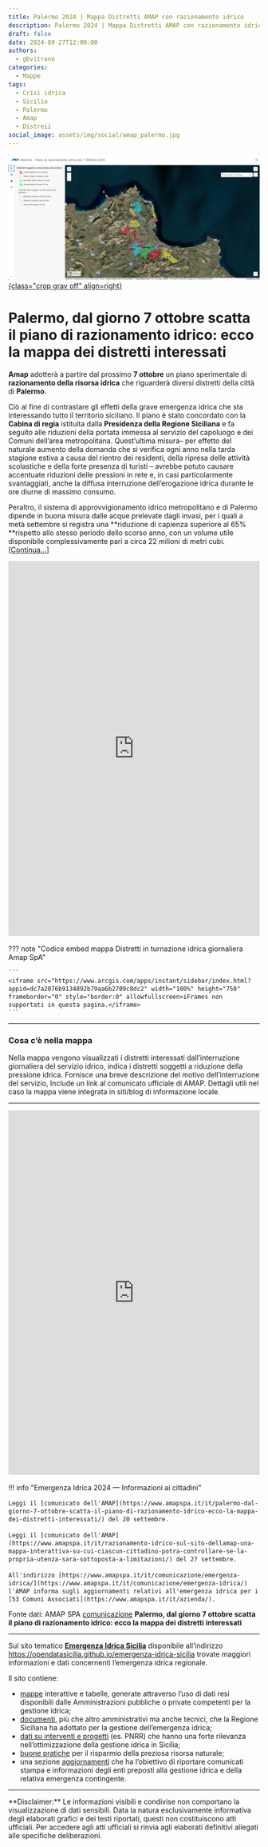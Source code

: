 ```yaml
---
title: Palermo 2024 | Mappa Distretti AMAP con razionamento idrico
description: Palermo 2024 | Mappa Distretti AMAP con razionamento idrico
draft: false
date: 2024-09-27T12:00:00
authors:
  - gbvitrano
categories:
  - Mappe
tags:
  - Crisi idrica
  - Sicilia
  - Palermo
  - Amap
  - Distreii
social_image: assets/img/social/amap_palermo.jpg
---
```

<style>
.md-typeset code { background-color: #fff0;}  
.md-typeset pre>code { background-color: #fff0;}  
</style>
[![Distretti razionamento idrico](amap_palermo.jpg "Mappa Distretti AMAP con razionamento idrico" ){class="crop gray off" align=right}](index.md)

# Palermo, dal giorno 7 ottobre scatta il piano di razionamento idrico: ecco la mappa dei distretti interessati

**Amap** adotterà a partire dal prossimo **7 ottobre** un piano sperimentale di **razionamento della risorsa idrica** che riguarderà diversi distretti della città di **Palermo**.<!-- more -->

Ciò al fine di contrastare gli effetti della grave emergenza idrica che sta interessando tutto il territorio siciliano. Il piano è stato concordato con la **Cabina di regia** istituita dalla **Presidenza della Regione Siciliana** e fa seguito alle riduzioni della portata immessa al servizio del capoluogo e dei Comuni dell’area metropolitana.  Quest’ultima misura– per effetto del naturale aumento della domanda che si verifica ogni anno nella tarda stagione estiva a causa del rientro dei residenti, della ripresa delle attività scolastiche e della forte presenza di turisti – avrebbe potuto causare accentuate riduzioni delle pressioni in rete e, in casi particolarmente svantaggiati, anche la diffusa interruzione dell’erogazione idrica durante le ore diurne di massimo consumo.

Peraltro, il sistema di approvvigionamento idrico metropolitano e di Palermo dipende in buona misura dalle acque prelevate dagli invasi, per i quali a metà settembre si registra una **riduzione di capienza superiore al 65% **rispetto allo stesso periodo dello scorso anno, con un volume utile disponibile complessivamente pari a circa 22 milioni di metri cubi. [[Continua...](https://www.amapspa.it/it/palermo-dal-giorno-7-ottobre-scatta-il-piano-di-razionamento-idrico-ecco-la-mappa-dei-distretti-interessati/)]


<iframe src="https://www.arcgis.com/apps/instant/sidebar/index.html?appid=dc7a2076b9134892b79aa6b2709c8dc2" width="100%" height="750" frameborder="0" style="border:0" allowfullscreen>iFrames non supportati in questa pagina.</iframe>

??? note "Codice embed mappa Distretti in turnazione idrica giornaliera Amap SpA"

	```
	<iframe src="https://www.arcgis.com/apps/instant/sidebar/index.html?appid=dc7a2076b9134892b79aa6b2709c8dc2" width="100%" height="750" frameborder="0" style="border:0" allowfullscreen>iFrames non supportati in questa pagina.</iframe>
	```

---

### Cosa c’è nella mappa
Nella mappa vengono visualizzati i distretti interessati dall’interruzione giornaliera del servizio idrico, indica i distretti soggetti a riduzione della pressione idrica. Fornisce una breve descrizione del motivo dell’interruzione del servizio, Include un link al comunicato ufficiale di AMAP. Dettagli utili nel caso la mappa viene integrata in siti/blog di informazione locale.

---

<iframe title="AMAP SPA - Distretti in turnazione idrica giornaliera | Palermo 2024 " aria-label="Tabella" id="datawrapper-chart-h4OMW" src="https://datawrapper.dwcdn.net/h4OMW/14/" scrolling="no" frameborder="0" style="width: 0; min-width: 100% !important; border: none;" height="729" data-external="1"></iframe><script type="text/javascript">!function(){"use strict";window.addEventListener("message",(function(a){if(void 0!==a.data["datawrapper-height"]){var e=document.querySelectorAll("iframe");for(var t in a.data["datawrapper-height"])for(var r=0;r<e.length;r++)if(e[r].contentWindow===a.source){var i=a.data["datawrapper-height"][t]+"px";e[r].style.height=i}}}))}();
</script>


!!! info "Emergenza Idrica 2024 — Informazioni ai cittadini"

    Leggi il [comunicato dell'AMAP](https://www.amapspa.it/it/palermo-dal-giorno-7-ottobre-scatta-il-piano-di-razionamento-idrico-ecco-la-mappa-dei-distretti-interessati/) del 20 settembre.
	
	Leggi il [comunicato dell'AMAP](https://www.amapspa.it/it/razionamento-idrico-sul-sito-dellamap-una-mappa-interattiva-su-cui-ciascun-cittadino-potra-controllare-se-la-propria-utenza-sara-sottoposta-a-limitazioni/) del 27 settembre.
	
	All'indirizzo [https://www.amapspa.it/it/comunicazione/emergenza-idrica/](https://www.amapspa.it/it/comunicazione/emergenza-idrica/) l'AMAP informa sugli aggiornamenti relativi all'emergenza idrica per i [53 Comuni Associati](https://www.amapspa.it/it/azienda/).

Fonte dati: AMAP SPA [comunicazione](https://www.amapspa.it/it/palermo-dal-giorno-7-ottobre-scatta-il-piano-di-razionamento-idrico-ecco-la-mappa-dei-distretti-interessati/) **Palermo, dal giorno 7 ottobre scatta il piano di razionamento idrico: ecco la mappa dei distretti interessati**

---

Sul sito tematico **[Emergenza Idrica Sicilia](https://opendatasicilia.github.io/emergenza-idrica-sicilia)** disponibile all’indirizzo  https://opendatasicilia.github.io/emergenza-idrica-sicilia trovate maggiori informazioni e dati concernenti l’emergenza idrica regionale.

Il sito contiene:

-    [mappe](https://opendatasicilia.github.io/emergenza-idrica-sicilia/mappe/grandi_dighe/) interattive e tabelle, generate attraverso l’uso di dati resi disponibili dalle Amministrazioni pubbliche o private competenti per la gestione idrica;
-    [documenti](https://opendatasicilia.github.io/emergenza-idrica-sicilia/documenti-utili/), più che altro amministrativi ma anche tecnici, che la Regione Siciliana ha adottato per la gestione dell’emergenza idrica;
-    [dati su interventi e progetti](https://opendatasicilia.github.io/emergenza-idrica-sicilia/documenti-utili/interventi-prioritari/) (es. PNRR) che hanno una forte rilevanza nell’ottimizzazione della gestione idrica in Sicilia;
-    [buone pratiche](https://opendatasicilia.github.io/emergenza-idrica-sicilia/buone-pratiche/) per il risparmio della preziosa risorsa naturale;
-    una sezione [aggiornamenti](https://opendatasicilia.github.io/emergenza-idrica-sicilia/aggiornamenti/) che ha l’obiettivo di riportare comunicati stampa e informazioni degli enti preposti alla gestione idrica e della relativa emergenza contingente.


<hr>
**Disclaimer:** Le informazioni visibili e condivise non comportano la visualizzazione di dati sensibili. Data la natura esclusivamente informativa degli elaborati grafici e dei testi riportati, questi non costituiscono atti ufficiali. Per accedere agli atti ufficiali si rinvia agli elaborati definitivi allegati alle specifiche deliberazioni.